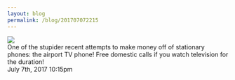 ```yaml
---
layout: blog
permalink: /blog/201707072215
---
```


<img src="/blog/images/162734504769.jpg"/>
<div class="caption">One of the stupider recent attempts to make money off of stationary phones: the airport TV phone! Free domestic calls if you watch television for the duration!

 </div>

<div id="footer">
<span id="timestamp"> July 7th, 2017 10:15pm </span>
</div>
